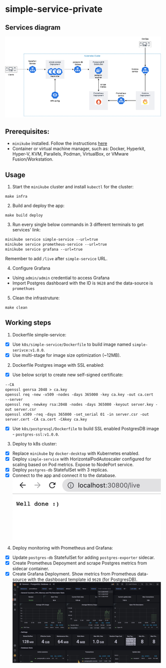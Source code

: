 # simple-service-private
## Services diagram
![](./images/k8s-simple-service.png)
## Prerequisites:
- `minikube` installed. Follow the instructions [here](https://minikube.sigs.k8s.io/docs/start/)
- Container or virtual machine manager, such as: Docker, Hyperkit, Hyper-V, KVM, Parallels, Podman, VirtualBox, or VMware Fusion/Workstation.
## Usage
1. Start the `minikube` cluster and install `kubectl` for the cluster:
```
make infra
```
2. Build and deploy the app:
```
make build deploy
```
3. Run every single below commands in 3 different terminals to get services' link:
```
minikube service simple-service --url=true 
minikube service prometheus-service --url=true 
minikube service grafana --url=true 
```
Remember to add `/live` after `simple-service` URL.

4. Configure Grafana
- Using `admin/admin` credential to access Grafana
- Import Postgres dashboard with the ID is `9628` and the data-source is `promethues`
5. Clean the infrastruture:
```
make clean
```
## Working steps
1. Dockerfile simple-service:
- [x] Use `k8s/simple-service/Dockerfile` to build image named `simple-serivce:v1.0.0`.
- [x] Use multi-stage for image size optimization (~12MB).
2. Dockerfile Postgres image with SSL enabled:
- [x] Use below script to create new self-signed certificate:
```
--CA
openssl genrsa 2048 > ca.key
openssl req -new -x509 -nodes -days 365000 -key ca.key -out ca.cert
--server
openssl req -newkey rsa:2048 -nodes -days 365000 -keyout server.key -out server.csr
openssl x509 -req -days 365000 -set_serial 01 -in server.csr -out server.cert -CA ca.cert -CAkey ca.key
```
- [x] Use `k8s/postgresql/Dockerfile` to build SSL enabled PostgresDB image - `postgres-ssl:v1.0.0`.
3. Deploy to k8s cluster:
- [x] Replace `minikube` by `docker-desktop` with Kubernetes enabled.
- [x] Deploy `simple-service` with HorizontalPodAutoscaler configured for scaling based on Pod metrics. Expose to NodePort service.
- [x] Deploy `postgres-db` StatefulSet with 3 replicas.
- [x] Connect to the app and connect it to the database.
![](./images/simple-service.png)
4. Deploy monitoring with Prometheus and Grafana:
- [x] Update `postgres-db` StatefulSet for adding `postgres-exporter` sidecar.
- [x] Create Prometheus Depoyment and scrape Postgres metrics from sidecar container.
- [x] Create Grafana Deployment. Show metrics from Prometheus data-source with the dashboard template id `9628` (for PostgresDB).
![](./images/grafana-dashboard.png)
